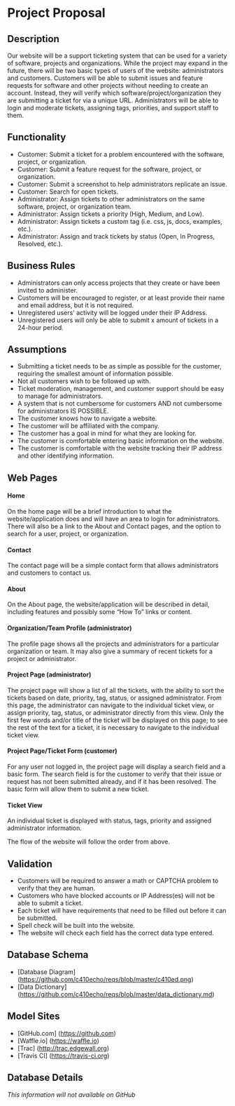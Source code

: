 # Project Proposal
## Description
Our website will be a support ticketing system that can be used for a variety of software, projects and organizations. While the project may expand in the future, there will be two basic types of users of the website: administrators and customers. Customers will be able to submit issues and feature requests for software and other projects without needing to create an account. Instead, they will verify which software/project/organization they are submitting a ticket for via a unique URL. Administrators will be able to login and moderate tickets, assigning tags, priorities, and support staff to them.

## Functionality
- Customer: Submit a ticket for a problem encountered with the software, project, or organization.
- Customer: Submit a feature request for the software, project, or organization.
- Customer: Submit a screenshot to help administrators replicate an issue.
- Customer: Search for open tickets.
- Administrator: Assign tickets to other administrators on the same software, project, or organization team.
- Administrator: Assign tickets a priority (High, Medium, and Low).
- Administrator: Assign tickets a custom tag (i.e. css, js, docs, examples, etc.).
- Administrator: Assign and track tickets by status (Open, In Progress, Resolved, etc.).

## Business Rules
- Administrators can only access projects that they create or have been invited to administer.
- Customers will be encouraged to register, or at least provide their name and email address, but it is not required.
- Unregistered users' activity will be logged under their IP Address.
- Unregistered users will only be able to submit x amount of tickets in a 24-hour period.

## Assumptions
- Submitting a ticket needs to be as simple as possible for the customer, requiring the smallest amount of information possible.
- Not all customers wish to be followed up with.
- Ticket moderation, management, and customer support should be easy to manage for administrators.
- A system that is not cumbersome for customers AND not cumbersome for administrators IS POSSIBLE.
- The customer knows how to navigate a website.
- The customer will be affiliated with the company.
- The customer has a goal in mind for what they are looking for.
- The customer is comfortable entering basic information on the website.
- The customer is comfortable with the website tracking their IP address and other identifying information.

## Web Pages

#### Home
On the home page will be a brief introduction to what the website/application does and will have an area to login for administrators. There will also be a link to the About and Contact pages, and the option to search for a user, project, or organization.

#### Contact
The contact page will be a simple contact form that allows administrators and customers to contact us.

#### About
On the About page, the website/application will be described in detail, including features and possibly some “How To” links or content.

#### Organization/Team Profile (administrator)
The profile page shows all the projects and administrators for a particular organization or team. It may also give a summary of recent tickets for a project or administrator.

#### Project Page (administrator)
The project page will show a list of all the tickets, with the ability to sort the tickets based on date, priority, tag, status, or assigned administrator. From this page, the administrator can navigate to the individual ticket view, or assign priority, tag, status, or administrator directly from this view. Only the first few words and/or title of the ticket will be displayed on this page; to see the rest of the text for a ticket, it is necessary to navigate to the individual ticket view.

#### Project Page/Ticket Form (customer)
For any user not logged in, the project page will display a search field and a basic form. The search field is for the customer to verify that their issue or request has not been submitted already, and if it has been resolved. The basic form will allow them to submit a new ticket.

#### Ticket View
An individual ticket is displayed with status, tags, priority and assigned administrator information.

The flow of the website will follow the order from above.

## Validation
- Customers will be required to answer a math or CAPTCHA problem to verify that they are human.
- Customers who have blocked accounts or IP Address(es) will not be able to submit a ticket.
- Each ticket will have requirements that need to be filled out before it can be submitted. 
- Spell check will be built into the website.
- The website will check each field has the correct data type entered.

## Database Schema
- [Database Diagram] (https://github.com/c410echo/reqs/blob/master/c410ed.png)
- [Data Dictionary] (https://github.com/c410echo/reqs/blob/master/data_dictionary.md)

## Model Sites
- [GitHub.com] (https://github.com)
- [Waffle.io] (https://waffle.io)
- [Trac] (http://trac.edgewall.org)
- [Travis CI] (https://travis-ci.org)

## Database Details
_This information will not available on GitHub_
